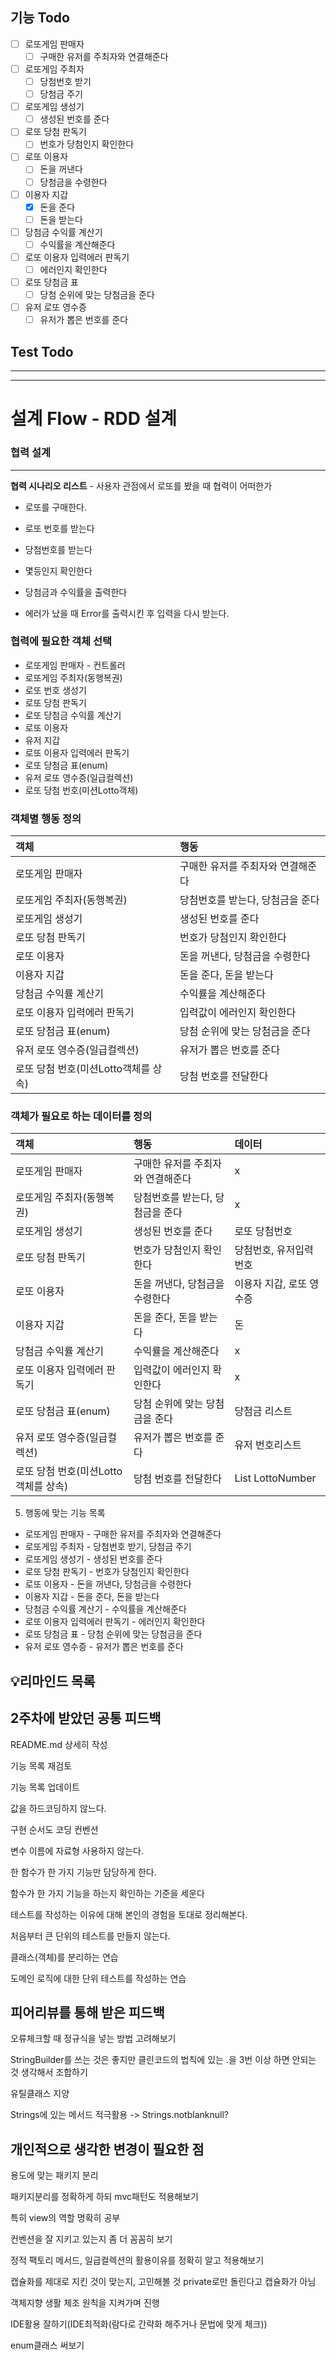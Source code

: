 ## 기능 Todo

- [ ] 로또게임 판매자
    - [ ] 구매한 유저를 주최자와 연결해준다
- [ ] 로또게임 주최자
    - [ ] 당첨번호 받기
    - [ ] 당첨금 주기
- [ ] 로또게임 생성기
    - [ ] 생성된 번호를 준다
- [ ] 로또 당첨 판독기
    - [ ] 번호가 당첨인지 확인한다
- [ ] 로또 이용자 
    - [ ] 돈을 꺼낸다 
    - [ ] 당첨금을 수령한다
- [ ] 이용자 지갑
    - [x] 돈을 준다
    - [ ] 돈을 받는다
- [ ] 당첨금 수익률 계산기
    - [ ] 수익률을 계산해준다
- [ ] 로또 이용자 입력에러 판독기
    - [ ] 에러인지 확인한다
- [ ] 로또 당첨금 표
    - [ ] 당첨 순위에 맞는 당첨금을 준다
- [ ] 유저 로또 영수증
    - [ ] 유저가 뽑은 번호를 준다

## Test Todo



---



---
# 설계 Flow - RDD 설계

### 협력 설계

---

**협력 시나리오 리스트** - 사용자 관점에서 로또를 봤을 때 협력이 어떠한가

- 로또를 구매한다.

- 로또 번호를 받는다

- 당첨번호를 받는다

- 몇등인지 확인한다

- 당첨금과 수익률을 출력한다

- 에러가 났을 때 Error를 출력시킨 후 입력을 다시 받는다.


### 협력에 필요한 객체 선택

- 로또게임 판매자 - 컨트롤러
- 로또게임 주최자(동행복권)
- 로또 번호 생성기
- 로또 당첨 판독기
- 로또 당첨금 수익률 계산기
- 로또 이용자
- 유저 지갑
- 로또 이용자 입력에러 판독기
- 로또 당첨금 표(enum)
- 유저 로또 영수증(일급컬렉션)
- 로또 당첨 번호(미션Lotto객체)

### 객체별 행동 정의

| 객체                      | 행동                 |
|:------------------------|:-------------------|
| 로또게임 판매자                | 구매한 유저를 주최자와 연결해준다 |
| 로또게임 주최자(동행복권)          | 당첨번호를 받는다, 당첨금을 준다 |
| 로또게임 생성기                | 생성된 번호를 준다         |
| 로또 당첨 판독기               | 번호가 당첨인지 확인한다      |
| 로또 이용자                  | 돈을 꺼낸다, 당첨금을 수령한다  |
| 이용자 지갑                  | 돈을 준다, 돈을 받는다      |
| 당첨금 수익률 계산기             | 수익률을 계산해준다         |
| 로또 이용자 입력에러 판독기         | 입력값이 에러인지 확인한다     |
| 로또 당첨금 표(enum)          | 당첨 순위에 맞는 당첨금을 준다  |
| 유저 로또 영수증(일급컬렉션)        | 유저가 뽑은 번호를 준다      |
| 로또 당첨 번호(미션Lotto객체를 상속) | 당첨 번호를 전달한다        |

### 객체가 필요로 하는 데이터를 정의

| 객체                      | 행동                 | 데이터                       |
|:------------------------|:-------------------|:--------------------------|
| 로또게임 판매자                | 구매한 유저를 주최자와 연결해준다 | x                         |
| 로또게임 주최자(동행복권)          | 당첨번호를 받는다, 당첨금을 준다 | x                         |
| 로또게임 생성기                | 생성된 번호를 준다         | 로또 당첨번호                   |
| 로또 당첨 판독기               | 번호가 당첨인지 확인한다      | 당첨번호, 유저입력번호              |
| 로또 이용자                  | 돈을 꺼낸다, 당첨금을 수령한다  | 이용자 지갑, 로또 영수증            |
| 이용자 지갑                  | 돈을 준다, 돈을 받는다      | 돈                         |
| 당첨금 수익률 계산기             | 수익률을 계산해준다         | x                         |
| 로또 이용자 입력에러 판독기         | 입력값이 에러인지 확인한다     | x                         |
| 로또 당첨금 표(enum)          | 당첨 순위에 맞는 당첨금을 준다  | 당첨금 리스트                   |
| 유저 로또 영수증(일급컬렉션)        | 유저가 뽑은 번호를 준다      | 유저 번호리스트                  |
| 로또 당첨 번호(미션Lotto객체를 상속) | 당첨 번호를 전달한다        | List<Integer> LottoNumber |

5. 행동에 맞는 기능 목록

- 로또게임 판매자 - 구매한 유저를 주최자와 연결해준다
- 로또게임 주최자 - 당첨번호 받기, 당첨금 주기
- 로또게임 생성기 - 생성된 번호를 준다
- 로또 당첨 판독기 - 번호가 당첨인지 확인한다
- 로또 이용자 - 돈을 꺼낸다, 당첨금을 수령한다
- 이용자 지갑 - 돈을 준다, 돈을 받는다
- 당첨금 수익률 계산기 - 수익률을 계산해준다
- 로또 이용자 입력에러 판독기 - 에러인지 확인한다
- 로또 당첨금 표 - 당첨 순위에 맞는 당첨금을 준다
- 유저 로또 영수증 - 유저가 뽑은 번호를 준다



## 💡리마인드 목록

2주차에 받았던 공통 피드백
---------------------------
README.md 상세히 작성

기능 목록 재검토

기능 목록 업데이트

값을 하드코딩하지 않느다.

구현 순서도 코딩 컨벤션

변수 이름에 자료형 사용하지 않는다.

한 함수가 한 가지 기능만 담당하게 한다.

함수가 한 가지 기능을 하는지 확인하는 기준을 세운다

테스트를 작성하는 이유에 대해 본인의 경험을 토대로 정리해본다.

처음부터 큰 단위의 테스트를 만들지 않는다.

클래스(객체)를 분리하는 연습

도메인 로직에 대한 단위 테스트를 작성하는 연습


피어리뷰를 통해 받은 피드백
---------------------------
오류체크할 때 정규식을 넣는 방법 고려해보기

StringBuilder를 쓰는 것은 좋지만 클린코드의 법칙에 있는 .을 3번 이상 하면 안되는 것 생각해서 조합하기

유틸클래스 지양

Strings에 있는 메서드 적극활용 -> Strings.notblanknull?

개인적으로 생각한 변경이 필요한 점
---------------------------
용도에 맞는 패키지 분리

패키지분리를 정확하게 하되 mvc패턴도 적용해보기

특히 view의 역할 명확히 공부

컨벤션을 잘 지키고 있는지 좀 더 꼼꼼히 보기

정적 팩토리 메서드, 일급컬렉션의 활용이유를 정확히 알고 적용해보기

캡슐화를 제대로 지킨 것이 맞는지, 고민해볼 것 private로만 돌린다고 캡슐화가 아님

객체지향 생활 체조 원칙을 지켜가며 진행

IDE활용 잘하기(IDE최적화(람다로 간략화 해주거나 문법에 맞게 체크))

enum클래스 써보기
